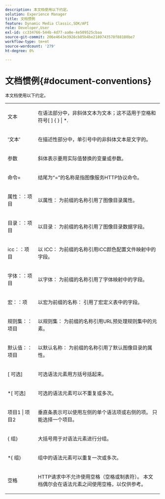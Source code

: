 ```yaml
---
description: 本文档使用以下约定。
solution: Experience Manager
title: 文档惯例
feature: Dynamic Media Classic,SDK/API
role: Developer,User
exl-id: cc334766-544b-4d77-aa0e-4e509525cbaa
source-git-commit: 206e4643e3926cb85b4be2189743578f88180be7
workflow-type: tm+mt
source-wordcount: '279'
ht-degree: 0%

---
```


# 文档惯例{#document-conventions}

本文档使用以下约定。

<table id="simpletable_8C9DB0DA5F2B4C068794415602B768CB"> 
 <tr class="strow"> 
  <td class="stentry"> <p>文本 </p> </td> 
  <td class="stentry"> <p>在语法部分中，非斜体文本为文本；这不适用于空格和符号[ ] { } | *. </p> </td> 
 </tr> 
 <tr class="strow"> 
  <td class="stentry"> <p>'文本' </p> </td> 
  <td class="stentry"> <p>在描述性部分中，单引号中的非斜体文本是文字的。 </p> </td> 
 </tr> 
 <tr class="strow"> 
  <td class="stentry"> <p> <span class="varname">参数</span> </p> </td> 
  <td class="stentry"> <p>斜体表示要用实际值替换的变量或参数。 </p> </td> 
 </tr> 
 <tr class="strow"> 
  <td class="stentry"> <p> <span class="codeph">命令= </span> </p> </td> 
  <td class="stentry"> <p>结尾为“=”的名称是指图像服务HTTP协议命令。 </p> </td> 
 </tr> 
 <tr class="strow"> 
  <td class="stentry"> <p> <span class="codeph">属性：：项目</span> </p> </td> 
  <td class="stentry"> <p>以<span class="codeph">属性： </span>为前缀的名称引用了图像目录属性。 </p> </td> 
 </tr> 
 <tr class="strow"> 
  <td class="stentry"> <p> <span class="codeph">目录：：项目</span> </p> </td> 
  <td class="stentry"> <p>以<span class="codeph">目录： </span>为前缀的名称引用了图像目录数据字段。 </p> </td> 
 </tr> 
 <tr class="strow"> 
  <td class="stentry"> <p> <span class="codeph"> icc：：项目</span> </p> </td> 
  <td class="stentry"> <p>以<span class="codeph"> ICC： </span>为前缀的名称引用ICC颜色配置文件映射中的字段。 </p> </td> 
 </tr> 
 <tr class="strow"> 
  <td class="stentry"> <p> <span class="codeph">字体：：项目</span> </p> </td> 
  <td class="stentry"> <p>以<span class="codeph">字体： </span>为前缀的名称引用了字体映射中的字段。 </p> </td> 
 </tr> 
 <tr class="strow"> 
  <td class="stentry"> <p> <span class="codeph">宏：：项</span> </p> </td> 
  <td class="stentry"> <p>以<span class="codeph">宏为前缀的名称： </span>引用了宏定义表中的字段。 </p> </td> 
 </tr> 
 <tr class="strow"> 
  <td class="stentry"> <p> <span class="codeph">规则集：：项目</span> </p> </td> 
  <td class="stentry"> <p>以<span class="codeph">规则集： </span>为前缀的名称引用URL预处理规则集中的元素。 </p> </td> 
 </tr> 
 <tr class="strow"> 
  <td class="stentry"> <p> <span class="codeph">默认值：：项目</span> </p> </td> 
  <td class="stentry"> <p>以<span class="codeph">默认名称： </span>为前缀的名称引用了默认图像目录的属性。 </p> </td> 
 </tr> 
 <tr class="strow"> 
  <td class="stentry"> <p> <span class="codeph"> [ <span class="varname">可选</span>] </span> </p> </td> 
  <td class="stentry"> <p>可选语法元素用方括号括起来。 </p> </td> 
 </tr> 
 <tr class="strow"> 
  <td class="stentry"> <p> <span class="codeph"> *[ <span class="varname">可选</span>] </span> </p> </td> 
  <td class="stentry"> <p><span class="varname">可选的</span>语法元素可以不重复或多次。 </p> </td> 
 </tr> 
 <tr class="strow"> 
  <td class="stentry"> <p> <span class="codeph"> <span class="varname">项目1 </span>| <span class="varname">项目2 </span> </span> </p> </td> 
  <td class="stentry"> <p>垂直条表示可以使用左侧的单个语法项或右侧的项。 只能选择一个项目。 </p> </td> 
 </tr> 
 <tr class="strow"> 
  <td class="stentry"> <p> <span class="codeph"> { <span class="varname">组</span>} </span> </p> </td> 
  <td class="stentry"> <p>大括号用于对语法元素进行分组。 </p> </td> 
 </tr> 
 <tr class="strow"> 
  <td class="stentry"> <p> <span class="codeph"> *{ <span class="varname">组</span>} </span> </p> </td> 
  <td class="stentry"> <p>组中的语法元素可以重复一次或多次。 </p> </td> 
 </tr> 
 <tr class="strow"> 
  <td class="stentry"> <p>空格 </p> </td> 
  <td class="stentry"> <p>HTTP请求中不允许使用空格（空格或制表符）。 本文档偶尔会在语法元素之间使用空格，以仅供参考。 </p> </td> 
 </tr> 
</table>
